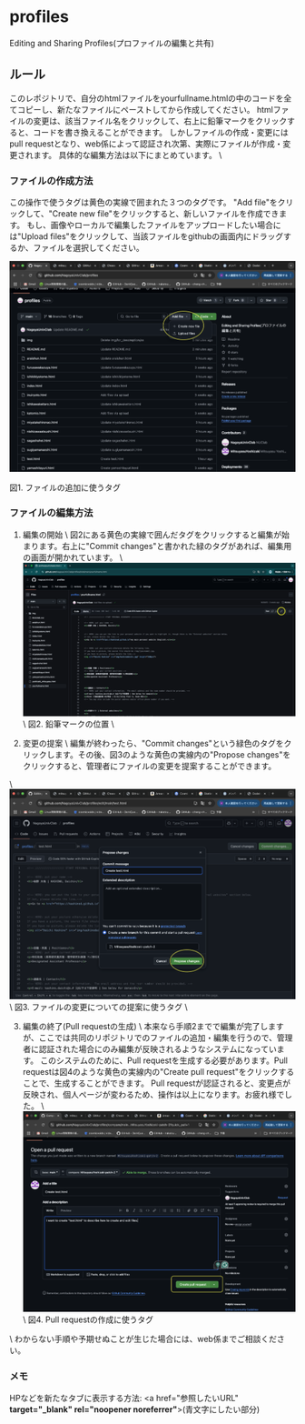 # profiles
Editing and Sharing Profiles(プロファイルの編集と共有)

## ルール
このレポジトリで、自分のhtmlファイルをyourfullname.htmlの中のコードを全てコピーし、新たなファイルにペーストしてから作成してください。
htmlファイルの変更は、該当ファイル名をクリックして、右上に鉛筆マークをクリックすると、コードを書き換えることができます。
しかしファイルの作成・変更にはpull requestとなり、web係によって認証され次第、実際にファイルが作成・変更されます。
具体的な編集方法は以下にまとめています。
\\

### ファイルの作成方法
この操作で使うタグは黄色の実線で囲まれた３つのタグです。
"Add file"をクリックして、"Create new file"をクリックすると、新しいファイルを作成できます。
もし、画像やローカルで編集したファイルをアップロードしたい場合には"Upload files"をクリックして、当該ファイルをgithubの画面内にドラッグするか、ファイルを選択してください。

![ファイルの作成方法](img/for_description/add_files.png)

図1. ファイルの追加に使うタグ

### ファイルの編集方法
1. 編集の開始
\\
図2にある黄色の実線で囲んだタグをクリックすると編集が始まります。右上に"Commit changes"と書かれた緑のタグがあれば、編集用の画面が開かれています。
\\
![ファイルの編集方法1：編集の開始](img/for_description/editing_files.png)
\\
図2. 鉛筆マークの位置
\\

2. 変更の提案
\\
編集が終わったら、"Commit changes"という緑色のタグをクリックします。その後、図3のような黄色の実線内の"Propose changes"をクリックすると、管理者にファイルの変更を提案することができます。
<!--そして上の小さなセルには、どのファイルを編集したか(例：Update _yourname_.html)を記入してください。-->
\\
![ファイルの編集方法2 : 変更の提案](img/for_description/proposing_changes.png)
\\
図3. ファイルの変更についての提案に使うタグ
\\

3. 編集の終了(Pull requestの生成)
\\
本来なら手順2までで編集が完了しますが、ここでは共同のリポジトリでのファイルの追加・編集を行うので、管理者に認証された場合にのみ編集が反映されるようなシステムになっています。
このシステムのために、Pull requestを生成する必要があります。Pull requestは図4のような黄色の実線内の"Create pull request"をクリックすることで、生成することができます。
Pull requestが認証されると、変更点が反映され、個人ページが変わるため、操作は以上になります。お疲れ様でした。
\\
![ファイルの編集方法2：編集の終了(Pull requestの生成)](img/for_description/create_PR.png)
\\
図4. Pull requestの作成に使うタグ
<!--![Pull requestの承認]()-->
\\
わからない手順や予期せぬことが生じた場合には、web係までご相談ください。

### メモ
HPなどを新たなタブに表示する方法: <a href="参照したいURL" **target="_blank" rel="noopener noreferrer"**>(青文字にしたい部分)</a>
